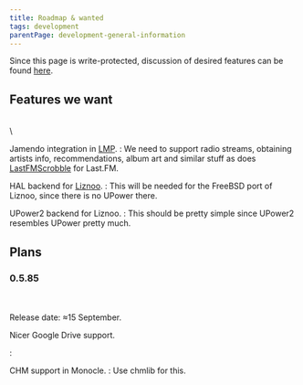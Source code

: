 ```yaml
---
title: Roadmap & wanted
tags: development
parentPage: development-general-information
---
```


Since this page is write-protected, discussion of desired features can
be found
[here](http://wiki.leechcraft.org/wiki/index.php/Roadmap_and_Features).

Features we want
----------------

\
\

Jamendo integration in [LMP](/plugins-lmp).
:   We need to support radio streams, obtaining artists info,
    recommendations, album art and similar stuff as does
    [LastFMScrobble](/plugins-lastfmscrobble) for Last.FM.

HAL backend for [Liznoo](/plugins-liznoo).
:   This will be needed for the FreeBSD port of Liznoo, since there is
    no UPower there.

UPower2 backend for Liznoo.
:   This should be pretty simple since UPower2 resembles UPower
    pretty much.

Plans
-----

### 0.5.85

\
\
Release date: ≈15 September.

Nicer Google Drive support.

:   

CHM support in Monocle.
:   Use chmlib for this.
